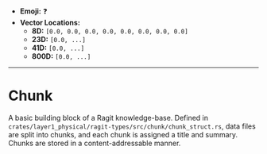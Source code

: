 - **Emoji:** ❓
- **Vector Locations:**
    - **8D:** `[0.0, 0.0, 0.0, 0.0, 0.0, 0.0, 0.0, 0.0]`
    - **23D:** `[0.0, ...]`
    - **41D:** `[0.0, ...]`
    - **800D:** `[0.0, ...]`

---

# Chunk

A basic building block of a Ragit knowledge-base. Defined in `crates/layer1_physical/ragit-types/src/chunk/chunk_struct.rs`, data files are split into chunks, and each chunk is assigned a title and summary. Chunks are stored in a content-addressable manner.